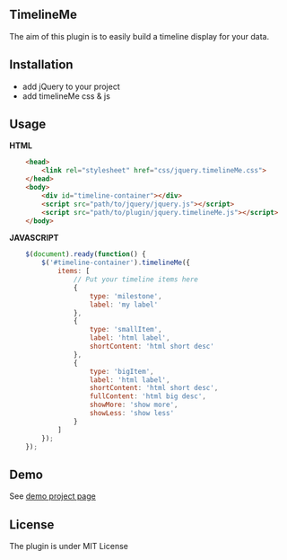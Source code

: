 ## TimelineMe

The aim of this plugin is to easily build a timeline display for your data.

## Installation

- add jQuery to your project
- add timelineMe css & js

## Usage

**HTML**
```html
    <head>
        <link rel="stylesheet" href="css/jquery.timelineMe.css">
    </head>
    <body>
        <div id="timeline-container"></div>
        <script src="path/to/jquery/jquery.js"></script>
        <script src="path/to/plugin/jquery.timelineMe.js"></script>
    </body>
```

**JAVASCRIPT**
```javascript
    $(document).ready(function() {
        $('#timeline-container').timelineMe({
		    items: [
                // Put your timeline items here
                {
                    type: 'milestone',
                    label: 'my label'
                },
                {
                    type: 'smallItem',
                    label: 'html label',
                    shortContent: 'html short desc'
                },
                {
                    type: 'bigItem',
                    label: 'html label',
                    shortContent: 'html short desc',
                    fullContent: 'html big desc',
                    showMore: 'show more',
                    showLess: 'show less'
                }
            ]
		});
    });
```

## Demo

See [demo project page](http://mickaelr.github.io/jquery-timelineMe/)

## License

The plugin is under MIT License
